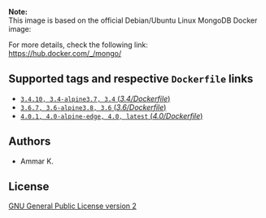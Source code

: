 **Note:**  
This image is based on the official Debian/Ubuntu Linux MongoDB Docker image:  

For more details, check the following link:  
https://hub.docker.com/_/mongo/

## Supported tags and respective `Dockerfile` links

* [`3.4.10, 3.4-alpine3.7, 3.4` (*3.4/Dockerfile*)](https://github.com/akai-z/docker-alpine-mongodb/blob/master/3.4/Dockerfile)
* [`3.6.7, 3.6-alpine3.8, 3.6` (*3.6/Dockerfile*)](https://github.com/akai-z/docker-alpine-mongodb/blob/master/3.6/Dockerfile)
* [`4.0.1, 4.0-alpine-edge, 4.0, latest` (*4.0/Dockerfile*)](https://github.com/akai-z/docker-alpine-mongodb/blob/master/4.0/Dockerfile)

## Authors

* Ammar K.

## License

[GNU General Public License version 2](https://github.com/akai-z/docker-alpine-mongodb/blob/master/LICENSE)
